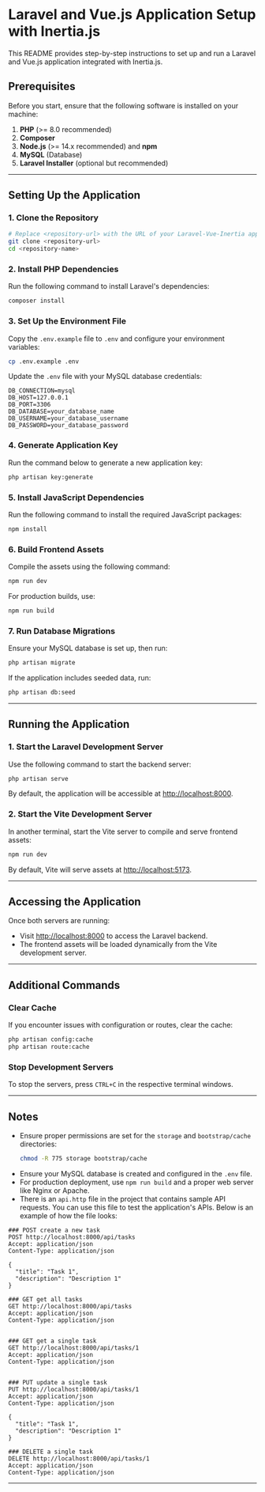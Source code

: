 # Laravel and Vue.js Application Setup with Inertia.js

This README provides step-by-step instructions to set up and run a Laravel and Vue.js application integrated with Inertia.js.

## Prerequisites
Before you start, ensure that the following software is installed on your machine:

1. **PHP** (>= 8.0 recommended)
2. **Composer**
3. **Node.js** (>= 14.x recommended) and **npm**
4. **MySQL** (Database)
5. **Laravel Installer** (optional but recommended)

---

## Setting Up the Application

### 1. Clone the Repository
```bash
# Replace <repository-url> with the URL of your Laravel-Vue-Inertia app
git clone <repository-url>
cd <repository-name>
```

### 2. Install PHP Dependencies
Run the following command to install Laravel's dependencies:
```bash
composer install
```

### 3. Set Up the Environment File
Copy the `.env.example` file to `.env` and configure your environment variables:
```bash
cp .env.example .env
```

Update the `.env` file with your MySQL database credentials:
```
DB_CONNECTION=mysql
DB_HOST=127.0.0.1
DB_PORT=3306
DB_DATABASE=your_database_name
DB_USERNAME=your_database_username
DB_PASSWORD=your_database_password
```

### 4. Generate Application Key
Run the command below to generate a new application key:
```bash
php artisan key:generate
```

### 5. Install JavaScript Dependencies
Run the following command to install the required JavaScript packages:
```bash
npm install
```

### 6. Build Frontend Assets
Compile the assets using the following command:
```bash
npm run dev
```
For production builds, use:
```bash
npm run build
```

### 7. Run Database Migrations
Ensure your MySQL database is set up, then run:
```bash
php artisan migrate
```

If the application includes seeded data, run:
```bash
php artisan db:seed
```

---

## Running the Application

### 1. Start the Laravel Development Server
Use the following command to start the backend server:
```bash
php artisan serve
```
By default, the application will be accessible at [http://localhost:8000](http://localhost:8000).

### 2. Start the Vite Development Server
In another terminal, start the Vite server to compile and serve frontend assets:
```bash
npm run dev
```

By default, Vite will serve assets at [http://localhost:5173](http://localhost:5173).

---

## Accessing the Application
Once both servers are running:
- Visit [http://localhost:8000](http://localhost:8000) to access the Laravel backend.
- The frontend assets will be loaded dynamically from the Vite development server.

---

## Additional Commands

### Clear Cache
If you encounter issues with configuration or routes, clear the cache:
```bash
php artisan config:cache
php artisan route:cache
```

### Stop Development Servers
To stop the servers, press `CTRL+C` in the respective terminal windows.

---

## Notes
- Ensure proper permissions are set for the `storage` and `bootstrap/cache` directories:
  ```bash
  chmod -R 775 storage bootstrap/cache
  ```
- Ensure your MySQL database is created and configured in the `.env` file.
- For production deployment, use `npm run build` and a proper web server like Nginx or Apache.
- There is an `api.http` file in the project that contains sample API requests. You can use this file to test the application's APIs. Below is an example of how the file looks:

```
### POST create a new task
POST http://localhost:8000/api/tasks
Accept: application/json
Content-Type: application/json

{
  "title": "Task 1",
  "description": "Description 1"
}

### GET get all tasks
GET http://localhost:8000/api/tasks
Accept: application/json
Content-Type: application/json


### GET get a single task
GET http://localhost:8000/api/tasks/1
Accept: application/json
Content-Type: application/json


### PUT update a single task
PUT http://localhost:8000/api/tasks/1
Accept: application/json
Content-Type: application/json

{
  "title": "Task 1",
  "description": "Description 1"
}

### DELETE a single task
DELETE http://localhost:8000/api/tasks/1
Accept: application/json
Content-Type: application/json
```

---



